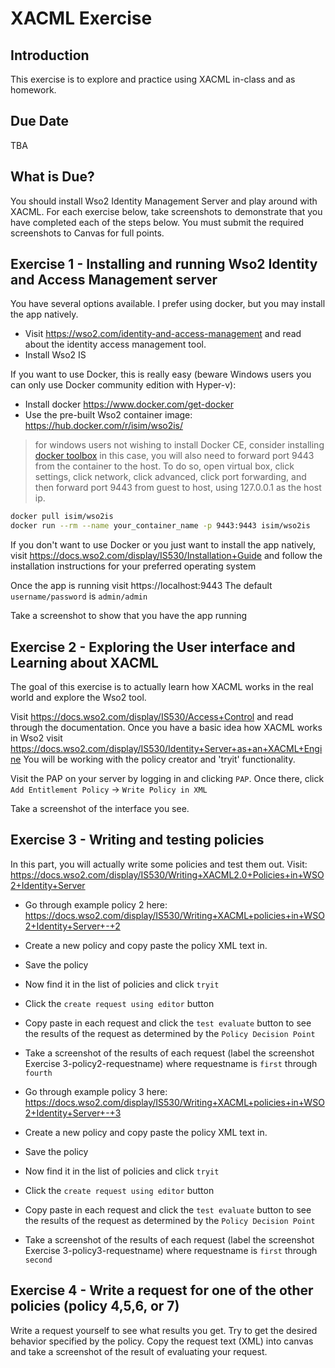 # XACML Exercise

## Introduction
This exercise is to explore and practice using XACML in-class and as homework.

## Due Date
TBA

## What is Due?
You should install Wso2 Identity Management Server and play around with XACML. For each exercise below, take screenshots to demonstrate that you have completed each of the steps below. You must submit the required screenshots to Canvas for full points.

## Exercise 1 - Installing and running Wso2 Identity and Access Management server
You have several options available. I prefer using docker, but you may install the app natively.

- Visit https://wso2.com/identity-and-access-management and read about the identity access management tool.
- Install Wso2 IS

If you want to use Docker, this is really easy (beware Windows users you can only use Docker community edition with Hyper-v):
- Install docker https://www.docker.com/get-docker
- Use the pre-built Wso2 container image: https://hub.docker.com/r/isim/wso2is/
> for windows users not wishing to install Docker CE, consider installing [docker toolbox](https://docs.docker.com/toolbox/toolbox_install_windows/)
> in this case, you will also need to forward port 9443 from the container to the host. To do so, open virtual box, click settings, click network, click advanced, click port forwarding, and then forward port 9443 from guest to host, using 127.0.0.1 as the host ip.

```bash
docker pull isim/wso2is
docker run --rm --name your_container_name -p 9443:9443 isim/wso2is
```

If you don't want to use Docker or you just want to install the app natively, visit https://docs.wso2.com/display/IS530/Installation+Guide and follow the installation instructions for your preferred operating system

Once the app is running visit https://localhost:9443
The default `username/password` is `admin/admin`

Take a screenshot to show that you have the app running

## Exercise 2 - Exploring the User interface and Learning about XACML
The goal of this exercise is to actually learn how XACML works in the real world and explore the Wso2 tool.

Visit https://docs.wso2.com/display/IS530/Access+Control and read through the documentation.
Once you have a basic idea how XACML works in Wso2 visit https://docs.wso2.com/display/IS530/Identity+Server+as+an+XACML+Engine
You will be working with the policy creator and 'tryit' functionality.

Visit the PAP on your server by logging in and clicking `PAP`. Once there, click `Add Entitlement Policy` -> `Write Policy in XML`

Take a screenshot of the interface you see.

## Exercise 3 - Writing and testing policies
In this part, you will actually write some policies and test them out. Visit: https://docs.wso2.com/display/IS530/Writing+XACML2.0+Policies+in+WSO2+Identity+Server

- Go through example policy 2 here: https://docs.wso2.com/display/IS530/Writing+XACML+policies+in+WSO2+Identity+Server+-+2
- Create a new policy and copy paste the policy XML text in.
- Save the policy
- Now find it in the list of policies and click `tryit`
- Click the `create request using editor` button
- Copy paste in each request and click the `test evaluate` button to see the results of the request as determined by the `Policy Decision Point`
- Take a screenshot of the results of each request (label the screenshot Exercise 3-policy2-requestname) where requestname is `first` through `fourth`

- Go through example policy 3 here: https://docs.wso2.com/display/IS530/Writing+XACML+policies+in+WSO2+Identity+Server+-+3
- Create a new policy and copy paste the policy XML text in.
- Save the policy
- Now find it in the list of policies and click `tryit`
- Click the `create request using editor` button
- Copy paste in each request and click the `test evaluate` button to see the results of the request as determined by the `Policy Decision Point`
- Take a screenshot of the results of each request (label the screenshot Exercise 3-policy3-requestname) where requestname is `first` through `second`

## Exercise 4 - Write a request for one of the other policies (policy 4,5,6, or 7)
Write a request yourself to see what results you get. Try to get the desired behavior specified by the policy.
Copy the request text (XML) into canvas and take a screenshot of the result of evaluating your request.
